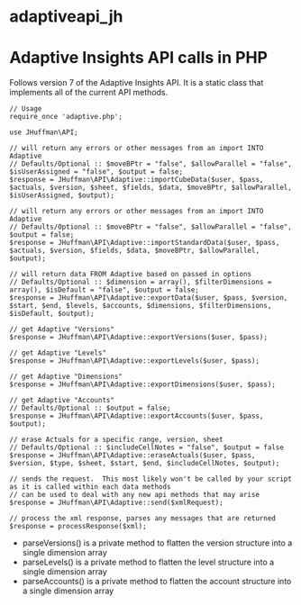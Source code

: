 adaptiveapi_jh
==============

# Adaptive Insights API calls in PHP

Follows version 7 of the Adaptive Insights API.  It is a static class that implements all of the current API methods.


```
// Usage
require_once 'adaptive.php';

use JHuffman\API;

// will return any errors or other messages from an import INTO Adaptive
// Defaults/Optional :: $moveBPtr = "false", $allowParallel = "false", $isUserAssigned = "false", $output = false;
$response = JHuffman\API\Adaptive::importCubeData($user, $pass, $actuals, $version, $sheet, $fields, $data, $moveBPtr, $allowParallel, $isUserAssigned, $output);

// will return any errors or other messages from an import INTO Adaptive
// Defaults/Optional :: $moveBPtr = "false", $allowParallel = "false", $output = false;
$response = JHuffman\API\Adaptive::importStandardData($user, $pass, $actuals, $version, $fields, $data, $moveBPtr, $allowParallel, $output);

// will return data FROM Adaptive based on passed in options
// Defaults/Optional :: $dimension = array(), $filterDimensions = array(), $isDefault = "false", $output = false;
$response = JHuffman\API\Adaptive::exportData($user, $pass, $version, $start, $end, $levels, $accounts, $dimensions, $filterDimensions, $isDefault, $output);

// get Adaptive "Versions"
$response = JHuffman\API\Adaptive::exportVersions($user, $pass);

// get Adaptive "Levels"
$response = JHuffman\API\Adaptive::exportLevels($user, $pass);

// get Adaptive "Dimensions"
$response = JHuffman\API\Adaptive::exportDimensions($user, $pass);

// get Adaptive "Accounts"
// Defaults/Optional :: $output = false;
$response = JHuffman\API\Adaptive::exportAccounts($user, $pass, $output);

// erase Actuals for a specific range, version, sheet
// Defaults/Optional :: $includeCellNotes = "false", $output = false
$response = JHuffman\API\Adaptive::eraseActuals($user, $pass, $version, $type, $sheet, $start, $end, $includeCellNotes, $output);

// sends the request.  This most likely won't be called by your script as it is called within each data methods
// can be used to deal with any new api methods that may arise
$response = JHuffman\API\Adaptive::send($xmlRequest);

// process the xml response, parses any messages that are returned
$response = processResponse($xml);

```

* parseVersions() is a private method to flatten the version structure into a single dimension array
* parseLevels() is a private method to flatten the level structure into a single dimension array
* parseAccounts() is a private method to flatten the account structure into a single dimension array